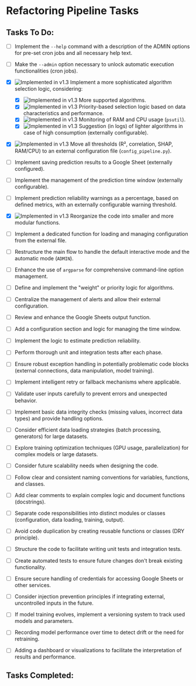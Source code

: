 # Refactoring Pipeline Tasks

## Tasks To Do:

- [ ] Implement the `--help` command with a description of the ADMIN options for pre-set cron jobs and all necessary help text.
- [ ] Make the `--admin` option necessary to unlock automatic execution functionalities (cron jobs).
- [x] ![Implemented in v1.3](https://img.shields.io/badge/Implemented%20in-v1.3-brightgreen)
 Implement a more sophisticated algorithm selection logic, considering:
    - [x] ![Implemented in v1.3](https://img.shields.io/badge/Implemented%20in-v1.3-brightgreen)
 More supported algorithms.
    - [x] ![Implemented in v1.3](https://img.shields.io/badge/Implemented%20in-v1.3-brightgreen)
 Priority-based selection logic based on data characteristics and performance.
    - [x] ![Implemented in v1.3](https://img.shields.io/badge/Implemented%20in-v1.3-brightgreen)
 Monitoring of RAM and CPU usage (`psutil`).
    - [x] ![Implemented in v1.3](https://img.shields.io/badge/Implemented%20in-v1.3-brightgreen)
 Suggestion (in logs) of lighter algorithms in case of high consumption (externally configurable).
- [x] ![Implemented in v1.3](https://img.shields.io/badge/Implemented%20in-v1.3-brightgreen) Move all thresholds (R², correlation, SHAP, RAM/CPU) to an external configuration file (`config_pipeline.py`).
- [ ] Implement saving prediction results to a Google Sheet (externally configured).
- [ ] Implement the management of the prediction time window (externally configurable).
- [ ] Implement prediction reliability warnings as a percentage, based on defined metrics, with an externally configurable warning threshold.
- [x] ![Implemented in v1.3](https://img.shields.io/badge/Implemented%20in-v1.3-brightgreen)
 Reorganize the code into smaller and more modular functions.
- [ ] Implement a dedicated function for loading and managing configuration from the external file.
- [ ] Restructure the main flow to handle the default interactive mode and the automatic mode (`ADMIN`).
- [ ] Enhance the use of `argparse` for comprehensive command-line option management.
- [ ] Define and implement the "weight" or priority logic for algorithms.
- [ ] Centralize the management of alerts and allow their external configuration.
- [ ] Review and enhance the Google Sheets output function.
- [ ] Add a configuration section and logic for managing the time window.
- [ ] Implement the logic to estimate prediction reliability.
- [ ] Perform thorough unit and integration tests after each phase.

- [ ] Ensure robust exception handling in potentially problematic code blocks (external connections, data manipulation, model training).
- [ ] Implement intelligent retry or fallback mechanisms where applicable.
- [ ] Validate user inputs carefully to prevent errors and unexpected behavior.
- [ ] Implement basic data integrity checks (missing values, incorrect data types) and provide handling options.
- [ ] Consider efficient data loading strategies (batch processing, generators) for large datasets.
- [ ] Explore training optimization techniques (GPU usage, parallelization) for complex models or large datasets.
- [ ] Consider future scalability needs when designing the code.
- [ ] Follow clear and consistent naming conventions for variables, functions, and classes.
- [ ] Add clear comments to explain complex logic and document functions (docstrings).
- [ ] Separate code responsibilities into distinct modules or classes (configuration, data loading, training, output).
- [ ] Avoid code duplication by creating reusable functions or classes (DRY principle).
- [ ] Structure the code to facilitate writing unit tests and integration tests.
- [ ] Create automated tests to ensure future changes don't break existing functionality.
- [ ] Ensure secure handling of credentials for accessing Google Sheets or other services.
- [ ] Consider injection prevention principles if integrating external, uncontrolled inputs in the future.
- [ ] If model training evolves, implement a versioning system to track used models and parameters.
- [ ] Recording model performance over time to detect drift or the need for retraining.
- [ ] Adding a dashboard or visualizations to facilitate the interpretation of results and performance.

## Tasks Completed:

